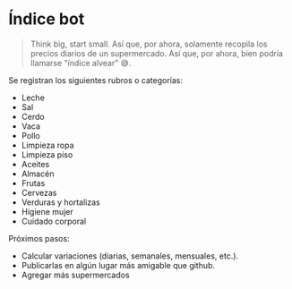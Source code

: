 # Índice bot

> Think big, start small. Así que, por ahora, solamente recopila los precios diarios de un supermercado. Así que, por ahora, bien podría llamarse "índice alvear" 😅.

Se registran los siguientes rubros o categorías:

-   Leche
-   Sal
-   Cerdo
-   Vaca
-   Pollo
-   Limpieza ropa
-   Limpieza piso
-   Aceites
-   Almacén
-   Frutas
-   Cervezas
-   Verduras y hortalizas
-   Higiene mujer
-   Cuidado corporal

Próximos pasos:

-   Calcular variaciones (diarias, semanales, mensuales, etc.).
-   Publicarlas en algún lugar más amigable que github.
-   Agregar más supermercados
